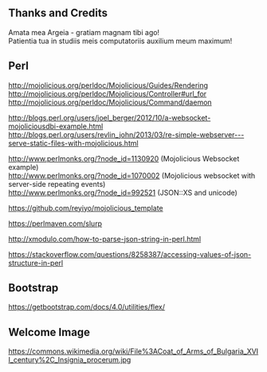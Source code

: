 Thanks and Credits
--------------------------------------------------------------------------------
Amata mea Argeia - gratiam magnam tibi ago!  
Patientia tua in studiis meis computatoriis auxilium meum maximum!  

## Perl
http://mojolicious.org/perldoc/Mojolicious/Guides/Rendering  
http://mojolicious.org/perldoc/Mojolicious/Controller#url_for  
http://mojolicious.org/perldoc/Mojolicious/Command/daemon  

http://blogs.perl.org/users/joel_berger/2012/10/a-websocket-mojoliciousdbi-example.html  
http://blogs.perl.org/users/revlin_john/2013/03/re-simple-webserver---serve-static-files-with-mojolicious.html  

http://www.perlmonks.org/?node_id=1130920 (Mojolicious Websocket example)  
http://www.perlmonks.org/?node_id=1070002 (Mojolicious websocket with server-side repeating events)  
http://www.perlmonks.org/?node_id=992521 (JSON::XS and unicode)  

https://github.com/reyiyo/mojolicious_template  

https://perlmaven.com/slurp  

http://xmodulo.com/how-to-parse-json-string-in-perl.html  

https://stackoverflow.com/questions/8258387/accessing-values-of-json-structure-in-perl  

## Bootstrap
https://getbootstrap.com/docs/4.0/utilities/flex/  

## Welcome Image
https://commons.wikimedia.org/wiki/File%3ACoat_of_Arms_of_Bulgaria_XVII_century%2C_Insignia_procerum.jpg  
